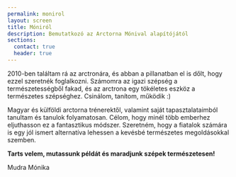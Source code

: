 ```yaml
---
permalink: monirol
layout: screen
title: Móniról
description: Bemutatkozó az Arctorna Mónival alapítójától
sections:
  contact: true
  header: true
---
```


<p class="u-MarginTopZero">
  2010-ben találtam rá az arctronára, és abban a pillanatban el is dőlt, hogy
  ezzel szeretnék foglalkozni. Számomra az igazi szépség a természetességből
  fakad, és az arctrona egy tökéletes eszköz a természetes szépséghez. Csinálom,
  tanítom, működik :)
</p>

Magyar és külföldi arctorna trénerektől, valamint saját tapasztalataimból
tanultam és tanulok folyamatosan. Célom, hogy minél több emberhez eljuthasson ez
a fantasztikus módszer. Szeretném, hogy a fiatalok számára is egy jól ismert
alternatíva lehessen a kevésbé természetes megoldásokkal szemben.

**Tarts velem, mutassunk példát és maradjunk szépek természetesen!**

Mudra Mónika
